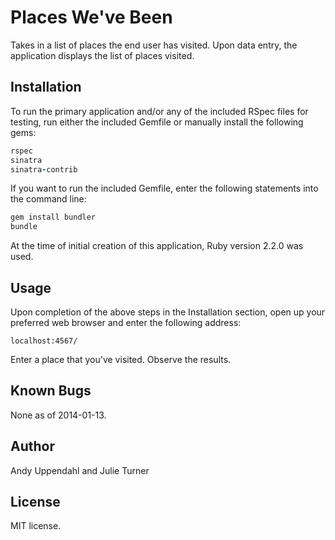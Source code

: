 Places We've Been
======================

Takes in a list of places the end user has visited. Upon data entry,
the application displays the list of places visited.

Installation
------------

To run the primary application and/or any of the included RSpec files for
testing, run either the included Gemfile or manually
install the following gems:

```ruby
rspec
sinatra
sinatra-contrib
```

If you want to run the included Gemfile, enter the following statements into
the command line:
```ruby
gem install bundler
bundle
```

At the time of initial creation of this application, Ruby version 2.2.0
was used.

Usage
-----

Upon completion of the above steps in the Installation section, open
up your preferred web browser and enter the following address:

```url
localhost:4567/
```

Enter a place that you've visited. Observe the results.

Known Bugs
----------

None as of 2014-01-13.

Author
------

Andy Uppendahl and Julie Turner

License
-------

MIT license.
